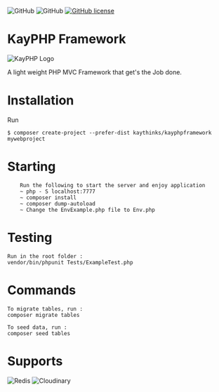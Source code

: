 ![GitHub](https://img.shields.io/badge/SEMVER-1.0.1-brightgreen)
![GitHub](https://img.shields.io/badge/code%20coverage-90%25-orange)
[![GitHub license](https://img.shields.io/badge/LICENSE-MIT-blue)](https://github.com/kaythinks/kayphpframework/blob/master/LICENSE.md)

# KayPHP Framework

![KayPHP Logo](https://raw.githubusercontent.com/kaythinks/kayphpframework/master/public/kayphplogo.png|width=100)


A light weight PHP MVC Framework that get's the Job done.

# Installation

Run
```
$ composer create-project --prefer-dist kaythinks/kayphpframework mywebproject
```
# Starting

		Run the following to start the server and enjoy application
		~ php - S localhost:7777 
		~ composer install 
		~ composer dump-autoload
		~ Change the EnvExample.php file to Env.php

# Testing
    Run in the root folder :
    vendor/bin/phpunit Tests/ExampleTest.php

# Commands
    To migrate tables, run :
    composer migrate tables

    To seed data, run :
    composer seed tables    

# Supports

![Redis](https://redis.io/images/redis-white.png)
![Cloudinary](https://cloudinary-res.cloudinary.com/image/upload/v1538583988/cloudinary_logo_for_white_bg.svg)
